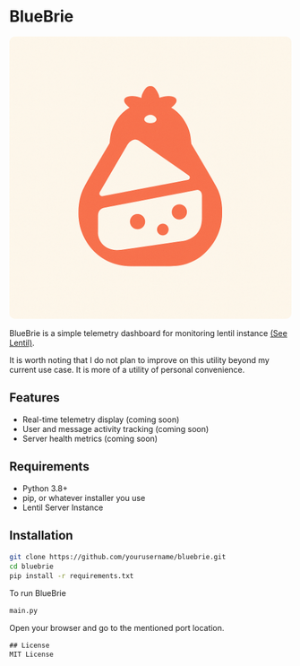 # BlueBrie

<img src="assets/bluebrie.png" alt="Blue Brie" style="border-radius: 10px;">

BlueBrie is a simple telemetry dashboard for monitoring lentil instance [(See Lentil)](https://github.com/Daniel-Shunom/lentil).

It is worth noting that I do not plan to improve on this utility beyond my current use case. It is more of a utility of personal convenience. 


## Features

- Real-time telemetry display (coming soon)
- User and message activity tracking (coming soon)
- Server health metrics (coming soon)

## Requirements

- Python 3.8+
- pip, or whatever installer you use
- Lentil Server Instance 

## Installation

```sh
git clone https://github.com/yourusername/bluebrie.git
cd bluebrie
pip install -r requirements.txt
```

To run BlueBrie

```sh
main.py
```

Open your browser and go to the mentioned port location.

```text
## License
MIT License
```